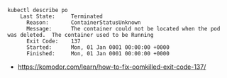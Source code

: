 ```
kubectl describe po
    Last State:     Terminated
      Reason:       ContainerStatusUnknown
      Message:      The container could not be located when the pod was deleted.  The container used to be Running
      Exit Code:    137
      Started:      Mon, 01 Jan 0001 00:00:00 +0000
      Finished:     Mon, 01 Jan 0001 00:00:00 +0000
```

- https://komodor.com/learn/how-to-fix-oomkilled-exit-code-137/
